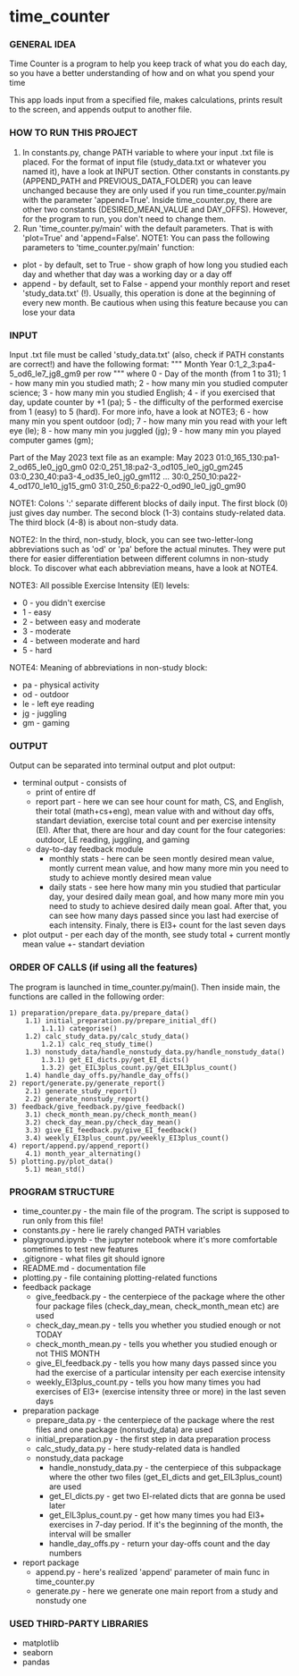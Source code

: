 # time_counter


### GENERAL IDEA
Time Counter is a program to help you keep track of what you do each day, so you have a better understanding of how and on what you spend your time

This app loads input from a specified file, makes calculations, prints result to the screen, and appends output to another file.


### HOW TO RUN THIS PROJECT
1) In constants.py, change PATH variable to where your input .txt file is placed. For the format of input file (study_data.txt or whatever you named it), have a look at INPUT section. Other constants in constants.py (APPEND_PATH and PREVIOUS_DATA_FOLDER) you can leave unchanged because they are only used if you run time_counter.py/main with the parameter 'append=True'. Inside time_counter.py, there are other two constants (DESIRED_MEAN_VALUE and DAY_OFFS). However, for the program to run, you don't need to change them.
2) Run 'time_counter.py/main' with the default parameters. That is with 'plot=True' and 'append=False'.
NOTE1: You can pass the following parameters to 'time_counter.py/main' function:
- plot - by default, set to True - show graph of how long you studied each day and whether that day was a working day or a day off
- append - by default, set to False - append your monthly report and reset 'study_data.txt' (!). Usually, this operation is done at the beginning of every new month. Be cautious when using this feature because you can lose your data


### INPUT
Input .txt file must be called 'study_data.txt' (also, check if PATH constants are correct!) and have the following format:
"""
  Month Year
  0:1_2_3:pa4-5_od6_le7_jg8_gm9 per row
"""
  where
    0 - Day of the month (from 1 to 31);
    1 - how many min you studied math;
    2 - how many min you studied computer science;
    3 - how many min you studied English;
    4 - if you exercised that day, update counter by +1 (pa);
    5 - the difficulty of the performed exercise from 1 (easy) to 5 (hard). For more info, have a look at NOTE3;
    6 - how many min you spent outdoor (od);
    7 - how many min you read with your left eye (le);
    8 - how many min you juggled (jg);
    9 - how many min you played computer games (gm);

Part of the May 2023 text file as an example:
    May 2023
    01:0_165_130:pa1-2_od65_le0_jg0_gm0
    02:0_251_18:pa2-3_od105_le0_jg0_gm245
    03:0_230_40:pa3-4_od35_le0_jg0_gm112
    ...
    30:0_250_10:pa22-4_od170_le10_jg15_gm0
    31:0_250_6:pa22-0_od90_le0_jg0_gm90

NOTE1: Colons ':' separate different blocks of daily input. The first block (0) just gives day number. The second block (1-3) contains study-related data. The third block (4-8) is about non-study data.

NOTE2: In the third, non-study, block, you can see two-letter-long abbreviations such as 'od' or 'pa' before the actual minutes. They were put there for easier differentiation between different columns in non-study block. To discover what each abbreviation means, have a look at NOTE4.

NOTE3: All possible Exercise Intensity (EI) levels:
- 0 - you didn't exercise
- 1 - easy
- 2 - between easy and moderate
- 3 - moderate
- 4 - between moderate and hard
- 5 - hard

NOTE4: Meaning of abbreviations in non-study block:
- pa - physical activity
- od - outdoor
- le - left eye reading
- jg - juggling
- gm - gaming


### OUTPUT
Output can be separated into terminal output and plot output:
- terminal output - consists of
    - print of entire df
    - report part - here we can see hour count for math, CS, and English, their total (math+cs+eng), mean value with and without day offs, standart deviation, exercise total count and per exercise intensity (EI). After that, there are hour and day count for the four categories: outdoor, LE reading, juggling, and gaming
    - day-to-day feedback module
        - monthly stats - here can be seen montly desired mean value, montly current mean value, and how many more min you need to study to achieve montly desired mean value
        - daily stats - see here how many min you studied that particular day, your desired daily mean goal, and how many more min you need to study to achieve desired daily mean goal. After that, you can see how many days passed since you last had exercise of each intensity. Finaly, there is EI3+ count for the last seven days
- plot output - per each day of the month, see study total + current montly mean value +- standart deviation


### ORDER OF CALLS (if using all the features)
The program is launched in time_counter.py/main(). Then inside main, the functions are called in the following order:

    1) preparation/prepare_data.py/prepare_data()
        1.1) initial_preparation.py/prepare_initial_df()
            1.1.1) categorise()
        1.2) calc_study_data.py/calc_study_data()
            1.2.1) calc_req_study_time()
        1.3) nonstudy_data/handle_nonstudy_data.py/handle_nonstudy_data()
            1.3.1) get_EI_dicts.py/get_EI_dicts()
            1.3.2) get_EIL3plus_count.py/get_EIL3plus_count()
        1.4) handle_day_offs.py/handle_day_offs()
    2) report/generate.py/generate_report()
        2.1) generate_study_report()
        2.2) generate_nonstudy_report()   
    3) feedback/give_feedback.py/give_feedback()
        3.1) check_month_mean.py/check_month_mean()
        3.2) check_day_mean.py/check_day_mean()
        3.3) give_EI_feedback.py/give_EI_feedback()
        3.4) weekly_EI3plus_count.py/weekly_EI3plus_count()  
    4) report/append.py/append_report()
        4.1) month_year_alternating()    
    5) plotting.py/plot_data()
        5.1) mean_std()


### PROGRAM STRUCTURE
- time_counter.py - the main file of the program. The script is supposed to run only from this file!
- constants.py - here lie rarely changed PATH variables
- playground.ipynb - the jupyter notebook where it's more comfortable sometimes to test new features
- .gitignore - what files git should ignore
- README.md - documentation file
- plotting.py - file containing plotting-related functions
- feedback package
    - give_feedback.py - the centerpiece of the package where the other four package files (check_day_mean, check_month_mean etc) are used
    - check_day_mean.py - tells you whether you studied enough or not TODAY
    - check_month_mean.py - tells you whether you studied enough or not THIS MONTH
    - give_EI_feedback.py - tells you how many days passed since you had the exercise of a particular intensity per each exercise intensity
    - weekly_EI3plus_count.py - tells you how many times you had exercises of EI3+ (exercise intensity three or more) in the last seven days
- preparation package
    - prepare_data.py - the centerpiece of the package where the rest files and one package (nonstudy_data) are used
    - initial_preparation.py - the first step in data preparation process
    - calc_study_data.py - here study-related data is handled
    - nonstudy_data package
        - handle_nonstudy_data.py - the centerpiece of this subpackage where the other two files (get_EI_dicts and get_EIL3plus_count) are used
        - get_EI_dicts.py - get two EI-related dicts that are gonna be used later
        - get_EIL3plus_count.py - get how many times you had EI3+ exercises in 7-day period. If it's the beginning of the month, the interval will be smaller
        - handle_day_offs.py - return your day-offs count and the day numbers
- report package
    - append.py - here's realized 'append' parameter of main func in time_counter.py
    - generate.py - here we generate one main report from a study and nonstudy one


### USED THIRD-PARTY LIBRARIES
- matplotlib
- seaborn
- pandas
